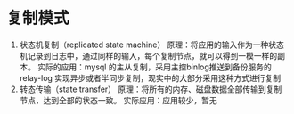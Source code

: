 # 复制模式
1. 状态机复制（replicated state machine）
原理：将应用的输入作为一种状态机记录到日志中，通过同样的输入，每个复制节点，就可以得到一模一样的副本。
实际的应用：mysql 的主从复制，采用主控binlog推送到备份服务的 relay-log 实现异步或者半同步复制，现实中的大部分采用这种方式进行复制
2. 转态传输（state transfer）
原理：将所有的内存、磁盘数据全部传输到复制节点，达到全部的状态一致。
实际应用：应用较少，暂无

